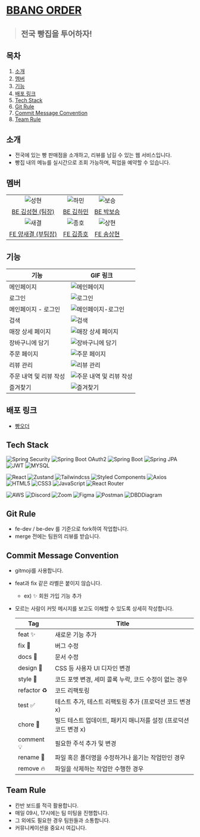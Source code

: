 # [BBANG ORDER](http://bbangorder.s3-website.ap-northeast-2.amazonaws.com/)

> ## 전국 빵집을 투어하자!

## 목차

1. [소개](#소개)
2. [멤버](#멤버)
3. [기능](#기능)
4. [배포 링크](#배포-링크)
5. [Tech Stack](#Tech-Stack)
6. [Git Rule](#Git-Rule)
7. [Commit Message Convention](#Commit-Message-Convention)
8. [Team Rule](#Team-Rule)

## 소개

- 전국에 있는 빵 판매점을 소개하고, 리뷰를 남길 수 있는 웹 서비스입니다.
- 빵집 내의 메뉴를 실시간으로 조회 가능하며, 픽업을 예약할 수 있습니다.

## 멤버

|                                                                                                            |                                                                                                            |                                                                                                            |
| :--------------------------------------------------------------------------------------------------------: | :--------------------------------------------------------------------------------------------------------: | :--------------------------------------------------------------------------------------------------------: |
| ![성현](https://github.com/YangSaekyul/main-project/assets/121498405/60da6968-11f6-431f-90fb-76c6026f01a5) | ![하민](https://github.com/YangSaekyul/main-project/assets/121498405/12ecd391-07b9-43b7-9ed1-11697b4984d3) | ![보승](https://github.com/YangSaekyul/main-project/assets/121498405/08e3602d-37ae-4640-b090-0088292f9574) |
|                             [BE 김성현 (팀장)](https://github.com/tsulocalize)                             |                                 [BE 김하민](https://github.com/kimhaming)                                  |                                [BE 박보승](https://github.com/Alluringstar)                                |
| ![새결](https://github.com/YangSaekyul/main-project/assets/121498405/d261b3b4-61c0-4013-9183-1073007ddebc) | ![종호](https://github.com/YangSaekyul/main-project/assets/121498405/d2f0c2ea-7882-4b38-94c3-58fc3cd677f1) | ![상현](https://github.com/YangSaekyul/main-project/assets/121498405/85ed747d-8463-4d6a-8e2a-24e8a10409af) |
|                            [FE 양새결 (부팀장)](http://github.com/YangSaekyul)                             |                                 [FE 김종호](https://github.com/JongHoSke)                                  |                                   [FE 송상현](https://github.com/nuyhv)                                    |

## 기능

| 기능                   | GIF 링크                                                                               |
| ---------------------- | -------------------------------------------------------------------------------------- |
| 메인페이지             | ![메인페이지](https://media3.giphy.com/media/3hW4DzhImOidXOg4RA/giphy.gif)             |
| 로그인                 | ![로그인](https://media2.giphy.com/media/LbsTz2Bm9po1WSxzMm/giphy.gif)                 |
| 메인페이지 - 로그인    | ![메인페이지-로그인](https://media4.giphy.com/media/ycUVVgM2Vdr9y2sfST/giphy.gif)      |
| 검색                   | ![검색](https://media0.giphy.com/media/dMmBv849UCHoabOzGI/giphy.gif)                   |
| 매장 상세 페이지       | ![매장 상세 페이지](https://media2.giphy.com/media/iRgP45PbEQbtm5ZwCd/giphy.gif)       |
| 장바구니에 담기        | ![장바구니에 담기](https://media3.giphy.com/media/OFFSShRLBkvQWnClGG/giphy.gif)        |
| 주문 페이지            | ![주문 페이지](https://media0.giphy.com/media/bZ8u67RfKhe4hnajrU/giphy.gif)            |
| 리뷰 관리              | ![리뷰 관리](https://media4.giphy.com/media/bWXgYPClWy4xTZWp4W/giphy.gif)              |
| 주문 내역 및 리뷰 작성 | ![주문 내역 및 리뷰 작성](https://media1.giphy.com/media/xmFuiQOYXNkoYJuvYS/giphy.gif) |
| 즐겨찾기               | ![즐겨찾기](https://media3.giphy.com/media/t8pkzK8HMDFxE8srf6/giphy.gif)               |

## 배포 링크

- [빵오더](http://bbangorder.s3-website.ap-northeast-2.amazonaws.com/)

## Tech Stack

![Spring Security](https://img.shields.io/badge/Spring%20Security-0D1117?style=for-the-badge&logo=spring-security&logoColor=6DB33F)
![Spring Boot OAuth2](https://img.shields.io/badge/Spring%20Boot%20OAuth2-0D1117?style=for-the-badge&logo=spring-boot&logoColor=6DB33F)
![Spring Boot](https://img.shields.io/badge/Spring%20Boot-0D1117?style=for-the-badge&logo=spring-boot&logoColor=6DB33F)
![Spring JPA](https://img.shields.io/badge/Spring%20JPA-0D1117?style=for-the-badge&logo=spring&logoColor=6DB33F)
![JWT](https://img.shields.io/badge/JWT-0D1117?style=for-the-badge&logo=json-web-tokens&logoColor=white)
![MYSQL](https://img.shields.io/badge/MYSQL-0D1117?style=for-the-badge&logo=mysql&logoColor=4479A1)

![React](https://img.shields.io/badge/React-0D1117?style=for-the-badge&logo=react&logoColor=61DAFB)
![Zustand](https://img.shields.io/badge/Zustand-0D1117?style=for-the-badge&logo=zustand&logoColor=F3C71E)
![Tailwindcss](https://img.shields.io/badge/Tailwindcss-0D1117?style=for-the-badge&logo=Tailwindcss&logoColor=06B6D4)
![Styled Components](https://img.shields.io/badge/Styled%20Components-0D1117?style=for-the-badge&logo=styled-components&logoColor=DB7093)
![Axios](https://img.shields.io/badge/Axios-0D1117?style=for-the-badge&logo=axios&logoColor=FFFFFF)  
![HTML5](https://img.shields.io/badge/HTML5-0D1117?style=for-the-badge&logo=html5&logoColor=E34F26)
![CSS3](https://img.shields.io/badge/CSS3-0D1117?style=for-the-badge&logo=css3&logoColor=1572B6)
![JavaScript](https://img.shields.io/badge/JavaScript-0D1117?style=for-the-badge&logo=javascript&logoColor=F7DF1E)
![React Router](https://img.shields.io/badge/React%20Router-0D1117?style=for-the-badge&logo=react-router&logoColor=CA4245)

![AWS](https://img.shields.io/badge/AWS-0D1117?style=for-the-badge&logo=amazon-aws&logoColor=FF9900)
![Discord](https://img.shields.io/badge/Discord-0D1117?style=for-the-badge&logo=discord&logoColor=5865F2)
![Zoom](https://img.shields.io/badge/Zoom-0D1117?style=for-the-badge&logo=zoom&logoColor=2D8CFF)
![Figma](https://img.shields.io/badge/Figma-0D1117?style=for-the-badge&logo=figma&logoColor=F24E1E)
![Postman](https://img.shields.io/badge/Postman-0D1117?style=for-the-badge&logo=postman&logoColor=FF6C37)
![DBDDiagram](https://img.shields.io/badge/DBDDiagram-0D1117?style=for-the-badge&logo=dbdiagram&logoColor=FFFFFF)

## Git Rule

- fe-dev / be-dev 를 기준으로 fork하여 작업합니다.
- merge 전에는 팀원의 리뷰를 받습니다.

## Commit Message Convention

- gitmoji를 사용합니다.
- feat과 fix 같은 라벨은 붙이지 않습니다.
  - ex) ✨ 회원 가입 기능 추가
- 모르는 사람이 커밋 메시지를 보고도 이해할 수 있도록 상세히 작성합니다.

  | Tag         | Title                                                             |
  | ----------- | ----------------------------------------------------------------- |
  | feat ✨     | 새로운 기능 추가                                                  |
  | fix 🐛      | 버그 수정                                                         |
  | docs 📝     | 문서 수정                                                         |
  | design 💄   | CSS 등 사용자 UI 디자인 변경                                      |
  | style 💄    | 코드 포맷 변경, 세미 콜록 누락, 코드 수정이 없는 경우             |
  | refactor ♻️ | 코드 리팩토링                                                     |
  | test ✅     | 테스트 추가, 테스트 리팩토링 추가 (프로덕션 코드 변경 x)          |
  | chore 👷    | 빌드 테스트 업데이트, 패키지 매니저를 설정 (프로덕션 코드 변경 x) |
  | comment 💡  | 필요한 주석 추가 및 변경                                          |
  | rename 🚚   | 파일 혹은 폴더명을 수정하거나 옮기는 작업만인 경우                |
  | remove 🔥   | 파일을 삭제하는 작업만 수행한 경우                                |

## Team Rule

- 칸반 보드를 적극 활용합니다.
- 매일 09시, 17시에는 팀 미팅을 진행합니다.
- 그 외에도 필요한 경우 팀원들과 소통합니다.
- 커뮤니케이션을 중요시 여깁니다.
